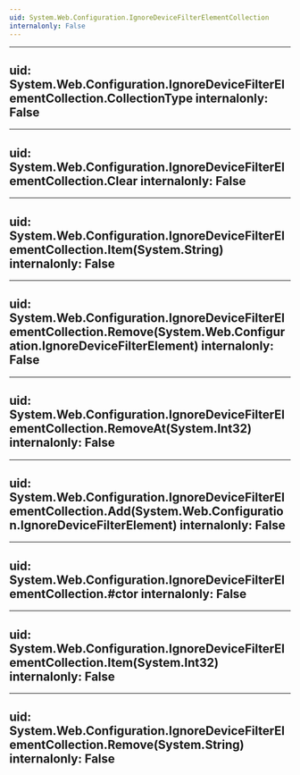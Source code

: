 ```yaml
---
uid: System.Web.Configuration.IgnoreDeviceFilterElementCollection
internalonly: False
---
```


---
uid: System.Web.Configuration.IgnoreDeviceFilterElementCollection.CollectionType
internalonly: False
---

---
uid: System.Web.Configuration.IgnoreDeviceFilterElementCollection.Clear
internalonly: False
---

---
uid: System.Web.Configuration.IgnoreDeviceFilterElementCollection.Item(System.String)
internalonly: False
---

---
uid: System.Web.Configuration.IgnoreDeviceFilterElementCollection.Remove(System.Web.Configuration.IgnoreDeviceFilterElement)
internalonly: False
---

---
uid: System.Web.Configuration.IgnoreDeviceFilterElementCollection.RemoveAt(System.Int32)
internalonly: False
---

---
uid: System.Web.Configuration.IgnoreDeviceFilterElementCollection.Add(System.Web.Configuration.IgnoreDeviceFilterElement)
internalonly: False
---

---
uid: System.Web.Configuration.IgnoreDeviceFilterElementCollection.#ctor
internalonly: False
---

---
uid: System.Web.Configuration.IgnoreDeviceFilterElementCollection.Item(System.Int32)
internalonly: False
---

---
uid: System.Web.Configuration.IgnoreDeviceFilterElementCollection.Remove(System.String)
internalonly: False
---
